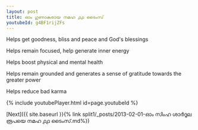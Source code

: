 ```yaml
---
layout: post
title: ഓം ഗുണാകരായ നമഹ ൧൧ ടൈംസ്
youtubeId: g4BF1rijZFs
---
```

 
 
Helps get goodness, bliss and peace and God's blessings
 
Helps remain focused, help generate inner energy 
 
Helps boost physical and mental health 
 
Helps remain grounded and generates a sense of gratitude towards the greater power 
 
Helps reduce bad karma
 
 
 
 


{% include youtubePlayer.html id=page.youtubeId %}
 
[Next]({{ site.baseurl }}{% link  split1/_posts/2013-02-01-ഓം സിംഹ ശാർദൂല രൂപയെ നമഹ ൧൧ ടൈംസ്.md%})
 
